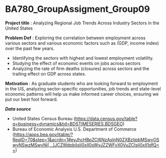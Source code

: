 # BA780_GroupAssigment_Group09

**Project title** : Analyzing Regional Job Trends Across Industry Sectors in the United States

**Problem Def** : Exploring the correlation between employment across various sectors and various economic factors such as (GDP, income index) over the past few years.

* Identifying the sectors with highest and lowest employment volatility.
* Studying the effect of economic events on jobs across sectors
* Analyzing the rate of firm deaths (closures) across sectors and the trailing effect on GDP across states.


**Motivation** : As graduate students who are looking forward to employment in the US, analyzing sector-specific opportunities, job trends and state-level economic patterns will help us make informed career choices, ensuring we put our best foot forward.

***Data source*** 

* United States Census Bureau (https://data.census.gov/table?q=business+dynamics&tid=BDSTIMESERIES.BDSGEO) 
* Bureau of Economic Analysis U.S. Department of Commerce (https://apps.bea.gov/itable/?ReqID=70&step=1&acrdn=1#eyJhcHBpZCI6NzAsInN0ZXBzIjpbMSwyOSwyNSwzMSwyNi[…]JCZWdpbiIsIi0xIl0sWyJZZWFyX0VuZCIsIi0xIl1dfQ==)
